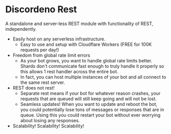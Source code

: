 # Discordeno Rest

A standalone and server-less REST module with functionality of REST, independently.

- Easily host on any serverless infrastructure.
  - Easy to use and setup with Cloudflare Workers (FREE for 100K requests per day!)
- Freedom from global rate limit errors
  - As your bot grows, you want to handle global rate limits better. Shards don't communicate fast enough to truly
    handle it properly so this allows 1 rest handler across the entire bot.
  - In fact, you can host multiple instances of your bot and all connect to the same rest server.
- REST does not rest!
  - Separate rest means if your bot for whatever reason crashes, your requests that are queued will still keep going and
    will not be lost.
  - Seamless updates! When you want to update and reboot the bot, you could potentially lose tons of messages or
    responses that are in queue. Using this you could restart your bot without ever worrying about losing any responses.
- Scalability! Scalability! Scalability!
